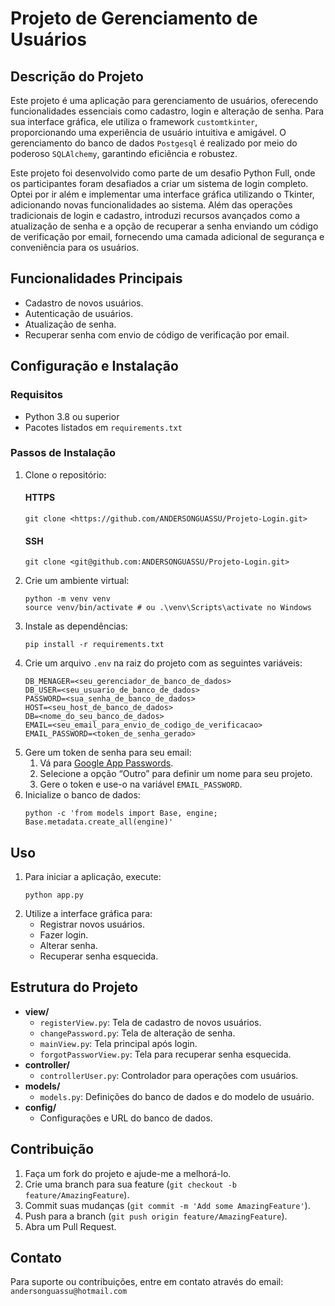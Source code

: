 <h1>Projeto de Gerenciamento de Usuários</h1>

<h2>Descrição do Projeto</h2>
<p>Este projeto é uma aplicação para gerenciamento de usuários, oferecendo funcionalidades essenciais como cadastro, login e alteração de senha. Para sua interface gráfica, ele utiliza o framework <code>customtkinter</code>, proporcionando uma experiência de usuário intuitiva e amigável. O gerenciamento do banco de dados <code>Postgesql</code> é realizado por meio do poderoso <code>SQLAlchemy</code>, garantindo eficiência e robustez.</p>
<p>Este projeto foi desenvolvido como parte de um desafio Python Full, onde os participantes foram desafiados a criar um sistema de login completo. Optei por ir além e implementar uma interface gráfica utilizando o Tkinter, adicionando novas funcionalidades ao sistema. Além das operações tradicionais de login e cadastro, introduzi recursos avançados como a atualização de senha e a opção de recuperar a senha enviando um código de verificação por email, fornecendo uma camada adicional de segurança e conveniência para os usuários.</p>

<h2>Funcionalidades Principais</h2>
<ul>
<li>Cadastro de novos usuários.</li>
<li>Autenticação de usuários.</li>
<li>Atualização de senha.</li>
<li>Recuperar senha com envio de código de verificação por email.</li>
</ul>

<h2>Configuração e Instalação</h2>

<h3>Requisitos</h3>
<ul>
<li>Python 3.8 ou superior</li>
<li>Pacotes listados em <code>requirements.txt</code></li>
</ul>

<h3>Passos de Instalação</h3>
<ol>
<li>Clone o repositório:
<h4>HTTPS</h4>
<pre><code>git clone &lt;https://github.com/ANDERSONGUASSU/Projeto-Login.git&gt;</code></pre>
<h4>SSH</h4>
<pre><code>git clone &lt;git@github.com:ANDERSONGUASSU/Projeto-Login.git&gt;</code></pre>
</li>
<li>Crie um ambiente virtual:
<pre><code>python -m venv venv
source venv/bin/activate # ou .\venv\Scripts\activate no Windows</code></pre>
</li>
<li>Instale as dependências:
<pre><code>pip install -r requirements.txt</code></pre>
</li>
<li>Crie um arquivo <code>.env</code> na raiz do projeto com as seguintes variáveis:
<pre><code>DB_MENAGER=&lt;seu_gerenciador_de_banco_de_dados&gt;
DB_USER=&lt;seu_usuario_de_banco_de_dados&gt;
PASSWORD=&lt;sua_senha_de_banco_de_dados&gt;
HOST=&lt;seu_host_de_banco_de_dados&gt;
DB=&lt;nome_do_seu_banco_de_dados&gt;
EMAIL=&lt;seu_email_para_envio_de_codigo_de_verificacao&gt;
EMAIL_PASSWORD=&lt;token_de_senha_gerado&gt;</code></pre>
</li>
<li>Gere um token de senha para seu email:
<ol>
<li>Vá para <a href="https://security.google.com/settings/security/apppasswords">Google App Passwords</a>.</li>
<li>Selecione a opção “Outro” para definir um nome para seu projeto.</li>
<li>Gere o token e use-o na variável <code>EMAIL_PASSWORD</code>.</li>
</ol>
</li>
<li>Inicialize o banco de dados:
<pre><code>python -c 'from models import Base, engine; Base.metadata.create_all(engine)'</code></pre>
</li>
</ol>

<h2>Uso</h2>

<ol>
<li>Para iniciar a aplicação, execute:
<pre><code>python app.py</code></pre>
</li>
<li>Utilize a interface gráfica para:
<ul>
<li>Registrar novos usuários.</li>
<li>Fazer login.</li>
<li>Alterar senha.</li>
<li>Recuperar senha esquecida.</li>
</ul>
</li>
</ol>

<h2>Estrutura do Projeto</h2>

<ul>
<li><strong>view/</strong>
<ul>
<li><code>registerView.py</code>: Tela de cadastro de novos usuários.</li>
<li><code>changePassword.py</code>: Tela de alteração de senha.</li>
<li><code>mainView.py</code>: Tela principal após login.</li>
<li><code>forgotPassworView.py</code>: Tela para recuperar senha esquecida.</li>
</ul>
</li>
<li><strong>controller/</strong>
<ul>
<li><code>controllerUser.py</code>: Controlador para operações com usuários.</li>
</ul>
</li>
<li><strong>models/</strong>
<ul>
<li><code>models.py</code>: Definições do banco de dados e do modelo de usuário.</li>
</ul>
</li>
<li><strong>config/</strong>
<ul>
<li>Configurações e URL do banco de dados.</li>
</ul>
</li>
</ul>

<h2>Contribuição</h2>

<ol>
<li>Faça um fork do projeto e ajude-me a melhorá-lo.</li>
<li>Crie uma branch para sua feature (<code>git checkout -b feature/AmazingFeature</code>).</li>
<li>Commit suas mudanças (<code>git commit -m 'Add some AmazingFeature'</code>).</li>
<li>Push para a branch (<code>git push origin feature/AmazingFeature</code>).</li>
<li>Abra um Pull Request.</li>
</ol>

<h2>Contato</h2>

<p>Para suporte ou contribuições, entre em contato através do email: <code>andersonguassu@hotmail.com</code></p>

